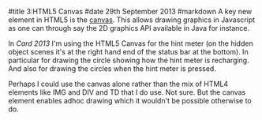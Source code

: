 #title 3:HTML5 Canvas
#date 29th September 2013
#markdown
A key new element in HTML5 is the [canvas](https://www.w3schools.com/html/html5_canvas.asp).
This allows drawing graphics in Javascript as one can through
say the 2D graphics API available in Java for instance.

In *Card 2013* I'm using the HTML5 Canvas for the hint meter (on
the hidden object scenes it's at the right hand end of the status
bar at the bottom).  In particular for drawing the circle showing
how the hint meter is recharging.  And also for drawing the
circles when the hint meter is pressed.

Perhaps I could use the canvas alone rather than the mix of
HTML4 elements like IMG and DIV and TD that I do use.  Not sure.
But the canvas element enables adhoc drawing which it wouldn't be
possible otherwise to do.
